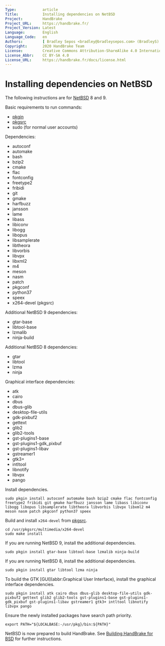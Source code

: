 ```yaml
---
Type:            article
Title:           Installing dependencies on NetBSD
Project:         HandBrake
Project_URL:     https://handbrake.fr/
Project_Version: Latest
Language:        English
Language_Code:   en
Authors:         [ Bradley Sepos <bradley@bradleysepos.com> (BradleyS) ]
Copyright:       2020 HandBrake Team
License:         Creative Commons Attribution-ShareAlike 4.0 International
License_Abbr:    CC BY-SA 4.0
License_URL:     https://handbrake.fr/docs/license.html
---
```


Installing dependencies on NetBSD
=================================

The following instructions are for [NetBSD](https://www.netbsd.org/) 8 and 9.

Basic requirements to run commands:

- [pkgin](https://wiki.netbsd.org/pkgsrc/how_to_upgrade_packages/)
- [pkgsrc](https://www.netbsd.org/docs/pkgsrc/getting.html)
- sudo (for normal user accounts)

Dependencies:

- autoconf
- automake
- bash
- bzip2
- cmake
- flac
- fontconfig
- freetype2
- fribidi
- git
- gmake
- harfbuzz
- jansson
- lame
- libass
- libiconv
- libogg
- libopus
- libsamplerate
- libtheora
- libvorbis
- libvpx
- libxml2
- m4
- meson
- nasm
- patch
- pkgconf
- python37
- speex
- x264-devel (pkgsrc)

Additional NetBSD 9 dependencies:

- gtar-base
- libtool-base
- lzmalib
- ninja-build

Additional NetBSD 8 dependencies:

- gtar
- libtool
- lzma
- ninja

Graphical interface dependencies:

- atk
- cairo
- dbus
- dbus-glib
- desktop-file-utils
- gdk-pixbuf2
- gettext
- glib2
- glib2-tools
- gst-plugins1-base
- gst-plugins1-gdk_pixbuf
- gst-plugins1-libav
- gstreamer1
- gtk3+
- intltool
- libnotify
- libvpx
- pango

Install dependencies.

    sudo pkgin install autoconf automake bash bzip2 cmake flac fontconfig freetype2 fribidi git gmake harfbuzz jansson lame libass libiconv libogg libopus libsamplerate libtheora libvorbis libvpx libxml2 m4 meson nasm patch pkgconf python37 speex

Build and install `x264-devel` from [pkgsrc](https://www.netbsd.org/docs/software/packages.html).

    cd /usr/pkgsrc/multimedia/x264-devel
    sudo make install

If you are running NetBSD 9, install the additional dependencies.

    sudo pkgin install gtar-base libtool-base lzmalib ninja-build

If you are running NetBSD 8, install the additional dependencies.

    sudo pkgin install gtar libtool lzma ninja

To build the GTK [GUI](abbr:Graphical User Interface), install the graphical interface dependencies.

    sudo pkgin install atk cairo dbus dbus-glib desktop-file-utils gdk-pixbuf2 gettext glib2 glib2-tools gst-plugins1-base gst-plugins1-gdk_pixbuf gst-plugins1-libav gstreamer1 gtk3+ intltool libnotify libvpx pango

Ensure the newly installed packages have search path priority.

    export PATH="${LOCALBASE:-/usr/pkg}/bin:${PATH}"

NetBSD is now prepared to build HandBrake. See [Building HandBrake for BSD](build-bsd.html) for further instructions.
